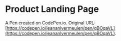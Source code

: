 # Product Landing Page

A Pen created on CodePen.io. Original URL: [https://codepen.io/jeananlvermeulen/pen/qBOqaVL](https://codepen.io/jeananlvermeulen/pen/qBOqaVL).


